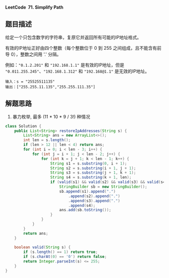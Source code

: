 **LeetCode&nbsp;&nbsp;71. Simplify Path**

## 题目描述

给定一个只包含数字的字符串，复原它并返回所有可能的IP地址格式。

有效的IP地址正好由四个整数（每个整数位于 0 到 255 之间组成，且不能含有前导 0），整数之间用 '.' 分隔。

例如：`"0.1.2.201"` 和 `"192.168.1.1"` 是有效的IP地址，但是 `"0.011.255.245"`、`"192.168.1.312"` 和 `"192.168@1.1"` 是无效的IP地址。

```
输入：s = "25525511135"
输出：["255.255.11.135","255.255.111.35"]
```

## 解题思路

1. 暴力枚举, 最多 (11 * 10 * 9 / 3!) 种情况

```java
class Solution {
    public List<String> restoreIpAddresses(String s) {
        List<String> ans = new ArrayList<>();
        int len = s.length();
        if (len > 12 || len < 4) return ans;
        for (int i = 0; i < len - 3; i++) {
            for (int j = i + 1; j < len - 2; j++) {
                for (int k = j + 1; k < len - 1; k++) {
                    String s1 = s.substring(0, i + 1);
                    String s2 = s.substring(i + 1, j + 1);
                    String s3 = s.substring(j + 1, k + 1);
                    String s4 = s.substring(k + 1, len);
                    if (valid(s1) && valid(s2) && valid(s3) && valid(s4)) {
                        StringBuilder sb = new StringBuilder();
                        sb.append(s1).append(".")
                            .append(s2).append(".")
                            .append(s3).append(".")
                            .append(s4);
                        ans.add(sb.toString());
                    }
                }
            }
        }
        return ans;
    }
    
    boolean valid(String s) {
        if (s.length() == 1) return true;
        if (s.charAt(0) == '0') return false;
        return Integer.parseInt(s) <= 255;
    }
}
```